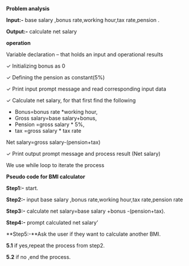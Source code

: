 **Problem analysis**

**Input:-** base salary ,bonus rate,working hour,tax rate,pension .

**Output:-** calculate net salary

**operation**

Variable declaration – that holds an input and operational results

✓ Initializing bonus as 0

✓ Defining the pension as constant(5%)

✓ Print input prompt message and read corresponding input data

✓ Calculate net salary, for that first find the following

- Bonus=bonus rate \*working hour,
- Gross salary=base salary+bonus,
- Pension =gross salary \* 5%,
- tax =gross salary \* tax rate

Net salary=gross salary-(pension+tax)

✓ Print output prompt message and process result (Net salary)

We use while loop to iterate the process

**Pseudo code for BMI calculator**

**Step1:-** start.

**Step2:-** input base salary ,bonus rate,working hour,tax rate,pension rate

**Step3:-** calculate net salary=base salary +bonus -(pension+tax).

**Step4:-** prompt calculated net salary’

**Step5:-**Ask the user if they want to calculate another BMI.

**5.1** if yes,repeat the process from step2.

**5.2** if no ,end the process.
